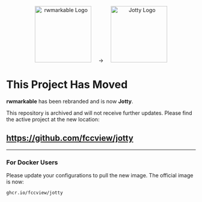 <p align="center">
  <img src="https://raw.githubusercontent.com/fccview/rwMarkable/f2967cdd6a0c7d87bcbe7e1c6a9a78317df45190/public/app-icons/legacy/rwmarkable.svg" alt="rwmarkable Logo" width="150"/>
  &nbsp; &nbsp; → &nbsp; &nbsp;
  <img src="https://raw.githubusercontent.com/fccview/rwMarkable/f2967cdd6a0c7d87bcbe7e1c6a9a78317df45190/public/app-icons/logos/logo.svg" alt="Jotty Logo" width="150"/>
</p>

# This Project Has Moved

**rwmarkable** has been rebranded and is now **Jotty**.

This repository is archived and will not receive further updates. Please find the active project at the new location:

## **https://github.com/fccview/jotty**

---

### For Docker Users

Please update your configurations to pull the new image. The official image is now:

`ghcr.io/fccview/jotty`
